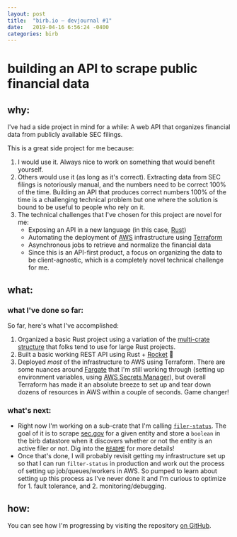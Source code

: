 ```yaml
---
layout: post
title:  "birb.io – devjournal #1"
date:   2019-04-16 6:56:24 -0400
categories: birb
---
```


# building an API to scrape public financial data

## why:
I've had a side project in mind for a while:
A web API that organizes financial data from publicly available SEC filings.

This is a great side project for me because:
1. I would use it. Always nice to work on something that would benefit yourself.
2. Others would use it (as long as it's correct). Extracting data from SEC filings is notoriously manual, and the numbers need to be correct 100% of the time. Building an API that produces correct numbers 100% of the time is a challenging technical problem but one where the solution is bound to be useful to people who rely on it.
3. The technical challenges that I've chosen for this project are novel for me:
    - Exposing an API in a new language (in this case, [Rust](https://rust-lang.org))
    - Automating the deployment of [AWS](https://aws.amazon.com) infrastructure using [Terraform](https://terraform.io)
    - Asynchronous jobs to retrieve and normalize the financial data
    - Since this is an API-first product, a focus on organizing the data to be client-agnostic, which is a completely novel technical challenge for me.

## what:
### what I've done so far:
So far, here's what I've accomplished:
1. Organized a basic Rust project using a variation of the [multi-crate structure](https://users.rust-lang.org/t/what-is-the-idiomatic-way-to-manage-a-project-with-multiple-crates/6683) that folks tend to use for large Rust projects.
2. Built a basic working REST API using Rust + [Rocket](https://rocket.rs) 🚀
3. Deployed *most* of the infrastructure to AWS using Terraform. There are some nuances around [Fargate](https://aws.amazon.com/fargate/) that I'm still working through (setting up environment variables, using [AWS Secrets Manager](https://aws.amazon.com/secrets-manager/)), but overall Terraform has made it an absolute breeze to set up and tear down dozens of resources in AWS within a couple of seconds. Game changer!

### what's next:
- Right now I'm working on a sub-crate that I'm calling [`filer-status`](https://github.com/murtyjones/birb/tree/master/crates/filer-status). The goal of it is to scrape [sec.gov](sec.gov) for a given entity and store a `boolean` in the birb datastore when it discovers whether or not the entity is an active filer or not. Dig into the [`README`](https://github.com/murtyjones/birb/blob/master/crates/filer-status/README.md) for more details!
- Once that's done, I will probably revisit getting my infrastructure set up so that I can run `filter-status` in production and work out the process of setting up job/queues/workers in AWS. So pumped to learn about setting up this process as I've never done it and I'm curious to optimize for 1. fault tolerance, and 2. monitoring/debugging.

## how:
You can see how I'm progressing by visiting the repository [on GitHub](https://github.com/murtyjones/birb).